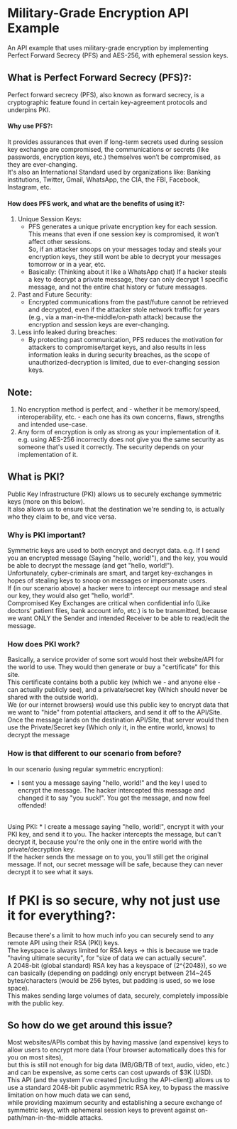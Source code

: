 # Military-Grade Encryption API Example
An API example that uses military-grade encryption by implementing Perfect Forward Secrecy (PFS) and AES-256, with ephemeral session keys.

## What is Perfect Forward Secrecy (PFS)?:
Perfect forward secrecy (PFS), also known as forward secrecy, is a cryptographic feature found in certain key-agreement protocols and underpins PKI. 
#### Why use PFS?:
It provides assurances that even if long-term secrets used during session key exchange are compromised, the communications or secrets (like passwords, encryption keys, etc.) themselves won’t be compromised, as they are ever-changing.
<br>
It's also an International Standard used by organizations like: Banking institutions, Twitter, Gmail, WhatsApp, the CIA, the FBI, Facebook, Instagram, etc.

#### How does PFS work, and what are the benefits of using it?:
1. Unique Session Keys:
   * PFS generates a unique private encryption key for each session. This means that even if one session key is compromised, it won’t affect other sessions. <br> So, if an attacker snoops on your messages today and steals your encryption keys, they still wont be able to decrypt your messages tomorrow or in a year, etc.
   * Basically: (Thinking about it like a WhatsApp chat) If a hacker steals a key to decrypt a private message, they can only decrypt 1 specific message, and not the entire chat history or future messages.
2. Past and Future Security:
   * Encrypted communications from the past/future cannot be retrieved and decrypted, even if the attacker stole network traffic for years (e.g., via a man-in-the-middle/on-path attack) because the encryption and session keys are ever-changing.
3. Less info leaked during breaches:
   * By protecting past communication, PFS reduces the motivation for attackers to compromise/target keys, and also results in less information leaks in during security breaches, as the scope of unauthorized-decryption is limited, due to ever-changing session keys.


## Note:
1. No encryption method is perfect, and - whether it be memory/speed, interoperability, etc. - each one has its own concerns, flaws, strengths and intended use-case.
2. Any form of encryption is only as strong as your implementation of it. e.g. using AES-256 incorrectly does not give you the same security as someone that's used it correctly. The security depends on your implementation of it.

## What is PKI?
Public Key Infrastructure (PKI) allows us to securely exchange symmetric keys (more on this below). 
<br>
It also allows us to ensure that the destination we're sending to, is actually who they claim to be, and vice versa.

### Why is PKI important?
Symmetric keys are used to both encrypt and decrypt data. e.g. If I send you an encrypted message (Saying "hello, world!"), and the key, you would be able to decrypt the message (and get "hello, world!").
<br>
Unfortunately, cyber-criminals are smart, and target key-exchanges in hopes of stealing keys to snoop on messages or impersonate users. 
<br>
If (in our scenario above) a hacker were to intercept our message and steal our key, they would also get "hello, world!".
<br>
Compromised Key Exchanges are critical when confidential info (Like doctors' patient files, bank account info, etc.) is to be transmitted, because we want ONLY the Sender and intended Receiver to be able to read/edit the message.

### How does PKI work?
Basically, a service provider of some sort would host their website/API for the world to use. They would then generate or buy a "certificate" for this site. 
<br>
This certificate contains both a public key (which we - and anyone else - can actually publicly see), and a private/secret key (Which should never be shared with the outside world).
<br>
We (or our internet browsers) would use this public key to encrypt data that we want to "hide" from potential attackers, and send it off to the API/Site.
<br>
Once the message lands on the destination API/Site, that server would then use the Private/Secret key (Which only it, in the entire world, knows) to decrypt the message

### How is that different to our scenario from before?
In our scenario (using regular symmetric encryption):
* I sent you a message saying "hello, world!" and the key I used to encrypt the message. The hacker intercepted this message and changed it to say "you suck!". You got the message, and now feel offended!
<br>
Using PKI: 
* I create a message saying "hello, world!", encrypt it with your PKI key, and send it to you. The hacker intercepts the message, but can't decrypt it, because you're the only one in the entire world with the private/decryption key.
<br>
If the hacker sends the message on to you, you'll still get the original message. If not, our secret message will be safe, because they can never decrypt it to see what it says.

# If PKI is so secure, why not just use it for everything?:
Because there's a limit to how much info you can securely send to any remote API using their RSA (PKI) keys. 
<br>
The keyspace is always limited for RSA keys -> this is because we trade "having ultimate security", for "size of data we can actually secure". 
<br>
A 2048-bit (global standard) RSA key has a keyspace of (2^{2048}), so we can basically (depending on padding) only encrypt between 214~245 bytes/characters (would be 256 bytes, but padding is used, so we lose space).
<br>
This makes sending large volumes of data, securely, completely impossible with the public key. 

## So how do we get around this issue?
Most websites/APIs combat this by having massive (and expensive) keys to allow users to encrypt more data (Your browser automatically does this for you on most sites), 
<br>
but this is still not enough for big data (MB/GB/TB of text, audio, video, etc.) and can be expensive, as some certs can cost upwards of $3K (USD).
<br>
This API (and the system I've created [including the API-client]) allows us to use a standard 2048-bit public asymmetric RSA key, to bypass the massive limitation on how much data we can send, 
<br>
while providing maximum security and establishing a secure exchange of symmetric keys, with ephemeral session keys to prevent against on-path/man-in-the-middle attacks.